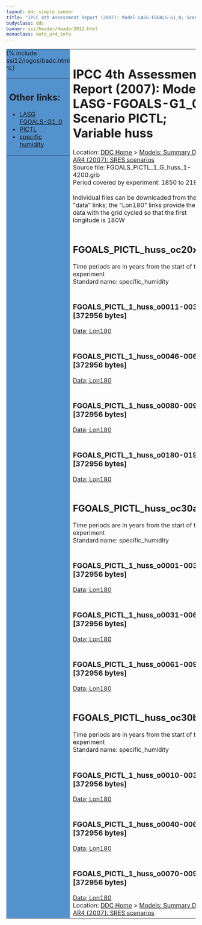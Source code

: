 ```yaml
---
layout: ddc_simple_banner
title: "IPCC 4th Assessment Report (2007): Model LASG-FGOALS-G1_0; Scenario PICTL; Variable huss"
bodyclass: ddc
banner: ssi/header/Header2012.html
menuclass: auto_ar4_info
---
```



<table width="100%" border="0" cellspacing="0" cellpadding="0" style="border-collapse: collapse;">
<tr style="margin:0;padding:0;border:0;">
<td style="margin:0;padding:0;border:0;height:1pt;width:150pt;background:#5492CD;" valign="top" >

<div id="lh-col2" class="auto_ar4_info">
<table class="menumain" bgcolor="#5492CD" cellspacing="0" width="100%" border="0">
<tr><td>
<h2> Other links:</h2>
<ul>
<li><a href="/auto/ar4/model-LASG-FGOALS-G1_0.html">LASG<br/>FGOALS-G1_0</a></li>
<li><a href="/auto/ar4/scenario-PICTL.html">PICTL</a></li>
<li><a href="/auto/ar4/var-specific_humidity.html">specific humidity</a></li>
</ul>
</td></tr>
{% include ssi12/logos/badc.html %}
</table>
</div>
</td>
<td><h1>IPCC 4th Assessment Report (2007): Model LASG-FGOALS-G1_0; Scenario PICTL; Variable huss</h1>

<!-- Breadcrumb1 -->
<div id="breadcrumb1" align="left">
Location: <a href="/index.html">DDC Home</a> > <a href="/sim/gcm_clim/">Models: Summary Data</a>
> <a href="/sim/gcm_clim/SRES_AR4/index.html">AR4 (2007): SRES scenarios</a>
</div>
<!-- End of Breadcrumb1 -->Source file: FGOALS_PICTL_1_G_huss_1-4200.grb
<br/>
Period covered by experiment: 1850 to 2199<br/>
<br/>Individual files can be downloaded from the "data" links; the "Lon180" links provide the same data
         with the grid cycled so that the first longitude is 180W<br/>
<br/><h2>FGOALS_PICTL_huss_oc20x.tar</h2>
Time periods are in years from the start of the experiment<br/>
Standard name: specific_humidity<br>
<br/><h3>FGOALS_PICTL_1_huss_o0011-0030.nc [372956 bytes]</h3>
<a href="/cgi-bin/downl/ar4_nc/huss/FGOALS_PICTL_1_huss_o0011-0030.nc">Data; </a><a href="/cgi-bin/downl/ar4_nc/huss/FGOALS_PICTL_1_huss_o0011-0030.cyto180.nc"> Lon180</a><br/>
<br/><h3>FGOALS_PICTL_1_huss_o0046-0065.nc [372956 bytes]</h3>
<a href="/cgi-bin/downl/ar4_nc/huss/FGOALS_PICTL_1_huss_o0046-0065.nc">Data; </a><a href="/cgi-bin/downl/ar4_nc/huss/FGOALS_PICTL_1_huss_o0046-0065.cyto180.nc"> Lon180</a><br/>
<br/><h3>FGOALS_PICTL_1_huss_o0080-0099.nc [372956 bytes]</h3>
<a href="/cgi-bin/downl/ar4_nc/huss/FGOALS_PICTL_1_huss_o0080-0099.nc">Data; </a><a href="/cgi-bin/downl/ar4_nc/huss/FGOALS_PICTL_1_huss_o0080-0099.cyto180.nc"> Lon180</a><br/>
<br/><h3>FGOALS_PICTL_1_huss_o0180-0199.nc [372956 bytes]</h3>
<a href="/cgi-bin/downl/ar4_nc/huss/FGOALS_PICTL_1_huss_o0180-0199.nc">Data; </a><a href="/cgi-bin/downl/ar4_nc/huss/FGOALS_PICTL_1_huss_o0180-0199.cyto180.nc"> Lon180</a><br/>
<br/><h2>FGOALS_PICTL_huss_oc30a.tar</h2>
Time periods are in years from the start of the experiment<br/>
Standard name: specific_humidity<br>
<br/><h3>FGOALS_PICTL_1_huss_o0001-0030.nc [372956 bytes]</h3>
<a href="/cgi-bin/downl/ar4_nc/huss/FGOALS_PICTL_1_huss_o0001-0030.nc">Data; </a><a href="/cgi-bin/downl/ar4_nc/huss/FGOALS_PICTL_1_huss_o0001-0030.cyto180.nc"> Lon180</a><br/>
<br/><h3>FGOALS_PICTL_1_huss_o0031-0060.nc [372956 bytes]</h3>
<a href="/cgi-bin/downl/ar4_nc/huss/FGOALS_PICTL_1_huss_o0031-0060.nc">Data; </a><a href="/cgi-bin/downl/ar4_nc/huss/FGOALS_PICTL_1_huss_o0031-0060.cyto180.nc"> Lon180</a><br/>
<br/><h3>FGOALS_PICTL_1_huss_o0061-0090.nc [372956 bytes]</h3>
<a href="/cgi-bin/downl/ar4_nc/huss/FGOALS_PICTL_1_huss_o0061-0090.nc">Data; </a><a href="/cgi-bin/downl/ar4_nc/huss/FGOALS_PICTL_1_huss_o0061-0090.cyto180.nc"> Lon180</a><br/>
<br/><h2>FGOALS_PICTL_huss_oc30b.tar</h2>
Time periods are in years from the start of the experiment<br/>
Standard name: specific_humidity<br>
<br/><h3>FGOALS_PICTL_1_huss_o0010-0039.nc [372956 bytes]</h3>
<a href="/cgi-bin/downl/ar4_nc/huss/FGOALS_PICTL_1_huss_o0010-0039.nc">Data; </a><a href="/cgi-bin/downl/ar4_nc/huss/FGOALS_PICTL_1_huss_o0010-0039.cyto180.nc"> Lon180</a><br/>
<br/><h3>FGOALS_PICTL_1_huss_o0040-0069.nc [372956 bytes]</h3>
<a href="/cgi-bin/downl/ar4_nc/huss/FGOALS_PICTL_1_huss_o0040-0069.nc">Data; </a><a href="/cgi-bin/downl/ar4_nc/huss/FGOALS_PICTL_1_huss_o0040-0069.cyto180.nc"> Lon180</a><br/>
<br/><h3>FGOALS_PICTL_1_huss_o0070-0099.nc [372956 bytes]</h3>
<a href="/cgi-bin/downl/ar4_nc/huss/FGOALS_PICTL_1_huss_o0070-0099.nc">Data; </a><a href="/cgi-bin/downl/ar4_nc/huss/FGOALS_PICTL_1_huss_o0070-0099.cyto180.nc"> Lon180</a><br/>
<!-- Breadcrumb2 -->
<div id="breadcrumb2" align="left">
Location: <a href="/index.html">DDC Home</a> > <a href="/sim/gcm_clim/">Models: Summary Data</a>
> <a href="/sim/gcm_clim/SRES_AR4/index.html">AR4 (2007): SRES scenarios</a>
</div>
<!-- End of Breadcrumb2 --></td></tr></table>
